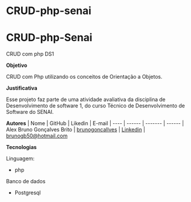# CRUD-php-senai
# CRUD-php-Senai
CRUD com php DS1

**Objetivo**

CRUD com Php utilizando os conceitos de Orientação a Objetos.

**Justificativa**

Esse projeto faz parte de uma atividade avaliativa da disciplina de Desenvolvimento de software 1, do curso Técnico de Desenvolvimento de Software do SENAI.

**Autores**
| Nome | GitHub | Likedin | E-mail
| ---- | ------ | ------- | ------
| Alex Bruno Gonçalves Brito | [brunogoncallves](https://github.com/brunogoncallves) | [Linkedin](https://www.linkedin.com/in/bruno-gonçalves-5b19081b0/) | brunogb50@hotmail.com

**Tecnologias**

Linguagem:

- php

Banco de dados

- Postgresql
